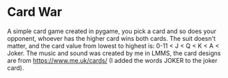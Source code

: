 # Card War

A simple card game created in pygame, you pick a card and so does your opponent, whoever has the higher card wins both cards. The suit doesn't matter, and the card value from lowest to highest is: 0-11 < J < Q < K < A < Joker. The music and sound was created by me in LMMS, the card designs are from https://www.me.uk/cards/ (I added the words JOKER to the joker card).
